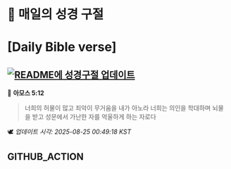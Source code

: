 # 🙏 매일의 성경 구절
# [Daily Bible verse]
## [![README에 성경구절 업데이트](https://github.com/DONGSUKA/first_test/actions/workflows/update-readme-bible.yml/badge.svg)](https://github.com/DONGSUKA/first_test/actions/workflows/update-readme-bible.yml)
<!-- START_BIBLE_VERSE -->
📖 **아모스 5:12**
> 너희의 허물이 많고 죄악이 무거움을 내가 아노라 너희는 의인을 학대하며 뇌물을 받고 성문에서 가난한 자를 억울하게 하는 자로다

🕊️ _업데이트 시각: 2025-08-25 00:49:18 KST_
  <!-- END_BIBLE_VERSE -->
## GITHUB_ACTION
